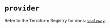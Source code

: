 # `provider`

Refer to the Terraform Registry for docs: [`scaleway`](https://registry.terraform.io/providers/scaleway/scaleway/2.49.0/docs).

